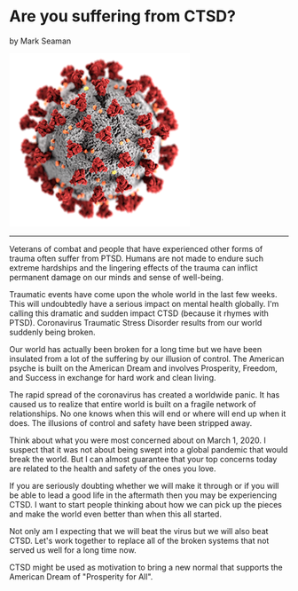 # Are you suffering from CTSD?

by Mark Seaman

![](img/coronavirus.png)

---

Veterans of combat and people that have experienced other forms of trauma often
suffer from PTSD.  Humans are not made to endure such extreme
hardships and the lingering effects of the trauma can inflict permanent damage
on our minds and sense of well-being.

Traumatic events have come upon the whole world in the last few weeks.  This will
undoubtedly have a serious impact on mental health globally.  I'm calling this
dramatic and sudden impact CTSD (because it rhymes with PTSD). Coronavirus
Traumatic Stress Disorder results from our world suddenly being broken.

Our world has actually been broken for a long time but we have been insulated
from a lot of the suffering by our illusion of control. The American psyche is
built on the American Dream and involves Prosperity, Freedom, and Success in
exchange for hard work and clean living.

The rapid spread of the coronavirus has created a worldwide panic. It has caused
us to realize that entire world is built on a fragile network of relationships.
No one knows when this will end or where will end up when it does. The illusions
of control and safety have been stripped away.

Think about what you were most concerned about on March 1, 2020.  I suspect that
it was not about being swept into a global pandemic that would break the world.
But I can almost guarantee that your top concerns today are related to the health
and safety of the ones you love.

If you are seriously doubting whether we will make it through or if you will be
able to lead a good life in the aftermath then you may be experiencing CTSD.  I
want to start people thinking about how we can pick up the pieces and make the
world even better than when this all started.

Not only am I expecting that we will beat the virus but we will also beat CTSD.
Let's work together to replace all of the broken systems that not served us well
for a long time now.

CTSD might be used as motivation to bring a new normal that supports the American
Dream of "Prosperity for All".
